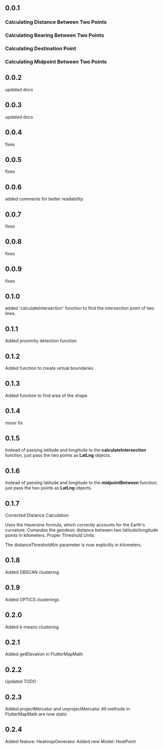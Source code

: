 ## 0.0.1
### Calculating Distance Between Two Points
### Calculating Bearing Between Two Points
### Calculating Destination Point
### Calculating Midpoint Between Two Points

## 0.0.2
updated docs

## 0.0.3
updated docs

## 0.0.4
fixes

## 0.0.5
fixes

## 0.0.6
added comments for better readability.

## 0.0.7
fixes

## 0.0.8
fixes

## 0.0.9
fixes

## 0.1.0
added 'calculateIntersection' function to find the intersection point of two lines.

## 0.1.1
Added proximity detection function

## 0.1.2
Added function to create virtual boundaries

## 0.1.3
Added function to find area of the shape

## 0.1.4
minor fix

## 0.1.5
Instead of passing latitude and longitude to the **calculateIntersection** function, just pass the two points as **LatLng** objects.

## 0.1.6
Instead of passing latitude and longitude to the **midpointBetween** function, just pass the two points as **LatLng** objects.


## 0.1.7
Corrected Distance Calculation:

Uses the Haversine formula, which correctly accounts for the Earth's curvature.
Computes the geodesic distance between two latitude/longitude points in kilometers.
Proper Threshold Units:

The distanceThresholdKm parameter is now explicitly in kilometers.


## 0.1.8
Added DBSCAN clustering


## 0.1.9
Added OPTICS clusterings

## 0.2.0
Added k-means clustering

## 0.2.1
Added getElevation in FlutterMapMath

## 0.2.2
Updated TODO

## 0.2.3
Added projectMercator and unprojectMercator
All methods in FlutterMapMath are now static

## 0.2.4
Added feature: HeatmapGenerator
Added new Model: HeatPoint